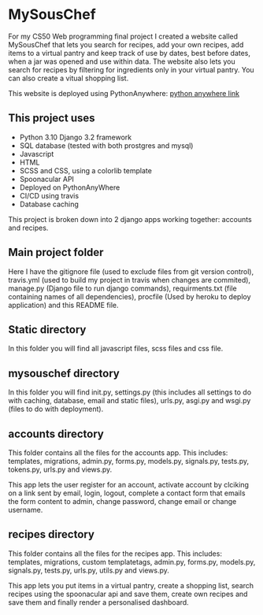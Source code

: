 # MySousChef

For my CS50 Web programming final project I created a website called MySousChef that lets you search for recipes, add your own recipes, add items to a virtual pantry and keep track of use by dates, best before dates, when a jar was opened and use within data. The website also lets you search for recipes by filtering for ingredients only in your virtual pantry. You can also create a vitual shopping list.

This website is deployed using PythonAnywhere:
[python anywhere link](http://mysouschef.eu.pythonanywhere.com/)

## This project uses

- Python 3.10 Django 3.2 framework
- SQL database (tested with both prostgres and mysql)
- Javascript
- HTML
- SCSS and CSS, using a colorlib template
- Spoonacular API
- Deployed on PythonAnyWhere
- CI/CD using travis
- Database caching

This project is broken down into 2 django apps working together: accounts and recipes.

## Main project folder

Here I have the gitignore file (used to exclude files from git version control), travis.yml (used to build my project in travis when changes are commited), manage.py (Django file to run django commands), requirments.txt (file containing names of all dependencies), procfile (Used by heroku to deploy application) and this README file.

## Static directory

In this folder you will find all javascript files, scss files and css file.

## mysouschef directory

In this folder you will find init.py, settings.py (this includes all settings to do with caching, database, email and static files), urls.py, asgi.py and wsgi.py (files to do with deployment).

## accounts directory

This folder contains all the files for the accounts app. This includes: templates, migrations, admin.py, forms.py, models.py, signals.py, tests.py, tokens.py, urls.py and views.py.

This app lets the user register for an account, activate account by clciking on a link sent by email, login, logout, complete a contact form that emails the form content to admin, change password, change email or change username.

## recipes directory

This folder contains all the files for the recipes app. This includes: templates, migrations, custom templatetags, admin.py, forms.py, models.py, signals.py, tests.py, urls.py, utils.py and views.py.

This app lets you put items in a virtual pantry, create a shopping list, search recipes using the spoonacular api and save them, create own recipes and save them  and finally render a personalised dashboard.
